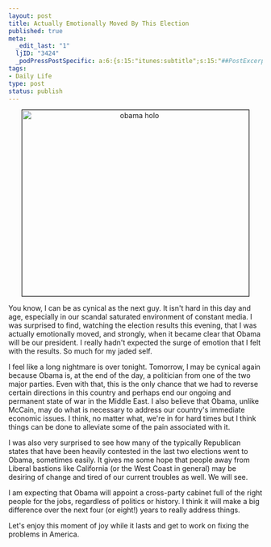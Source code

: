 ```yaml
--- 
layout: post
title: Actually Emotionally Moved By This Election
published: true
meta: 
  _edit_last: "1"
  ljID: "3424"
  _podPressPostSpecific: a:6:{s:15:"itunes:subtitle";s:15:"##PostExcerpt##";s:14:"itunes:summary";s:15:"##PostExcerpt##";s:15:"itunes:keywords";s:17:"##WordPressCats##";s:13:"itunes:author";s:10:"##Global##";s:15:"itunes:explicit";s:7:"Default";s:12:"itunes:block";s:7:"Default";}
tags: 
- Daily Life
type: post
status: publish
---
```

<p align="center"><a href="http://www.flickr.com/photos/albill/3003684903/" title="obama holo by albill, on Flickr"><img src="http://farm4.static.flickr.com/3022/3003684903_46be1214d8_o.jpg" width="450" height="368" alt="obama holo" border="1" /></a></p>
You know, I can be as cynical as the next guy. It isn't hard in this day and age, especially in our scandal saturated environment of constant media. I was surprised to find, watching the election results this evening, that I was actually emotionally moved, and strongly, when it became clear that Obama will be our president. I really hadn't expected the surge of emotion that I felt with the results. So much for my jaded self.

I feel like a long nightmare is over tonight. Tomorrow, I may be cynical again because Obama is, at the end of the day, a politician from one of the two major parties. Even with that, this is the only chance that we had to reverse certain directions in this country and perhaps end our ongoing and permanent state of war in the Middle East. I also believe that Obama, unlike McCain, may do what is necessary to address our country's immediate economic issues. I think, no matter what, we're in for hard times but I think things can be done to alleviate some of the pain associated with it. 

I was also very surprised to see how many of the typically Republican states that have been heavily contested in the last two elections went to Obama, sometimes easily. It gives me some hope that people away from Liberal bastions like California (or the West Coast in general) may be desiring of change and tired of our current troubles as well. We will see.

I am expecting that Obama will appoint a cross-party cabinet full of the right people for the jobs, regardless of politics or history. I think it will make a big difference over the next four (or eight!) years to really address things.

Let's enjoy this moment of joy while it lasts and get to work on fixing the problems in America.
